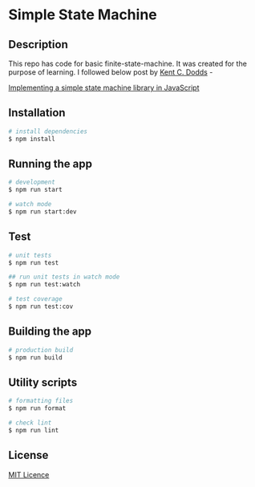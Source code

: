 # Simple State Machine

## Description

This repo has code for basic finite-state-machine. It was created for the purpose of learning. I followed below post by [Kent C. Dodds](https://kentcdodds.com/about/) -

[Implementing a simple state machine library in JavaScript](https://kentcdodds.com/blog/implementing-a-simple-state-machine-library-in-javascript)

## Installation

```bash
# install dependencies
$ npm install
```

## Running the app

```bash
# development
$ npm run start

# watch mode
$ npm run start:dev
```

## Test

```bash
# unit tests
$ npm run test

## run unit tests in watch mode
$ npm run test:watch

# test coverage
$ npm run test:cov
```

## Building the app

```bash
# production build
$ npm run build
```

## Utility scripts

```bash
# formatting files
$ npm run format

# check lint
$ npm run lint
```

## License

[MIT Licence](./LICENSE)
